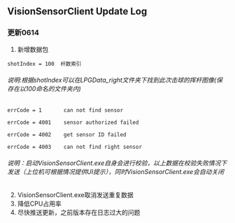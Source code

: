 ## VisionSensorClient Update Log
### 更新0614
1. 新增数据包

```
shotIndex = 100  杆数索引
```
###### 说明:根据shotIndex可以在LPGData_right文件夹下找到此次击球的挥杆图像(保存在以100命名的文件夹内)

```
errCode = 1       can not find sensor

errCode = 4001    sensor authorized failed

errCode = 4002    get sensor ID failed

errCode = 4003    can not find right sensor
```
###### 说明：启动VisionSensorClient.exe自身会进行校验，以上数据在校验失败情况下发送（上位机可根据情况提供UI提示），同时VisionSensorClient.exe会自动关闭

2. VisionSensorClient.exe取消发送重复数据
3. 降低CPU占用率
4. 尽快推送更新，之前版本存在日志过大的问题
